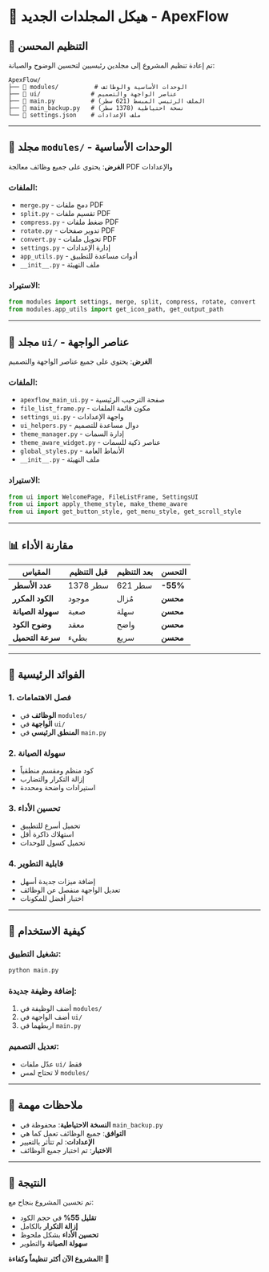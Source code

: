 # 📁 هيكل المجلدات الجديد - ApexFlow

## 🎯 التنظيم المحسن

تم إعادة تنظيم المشروع إلى مجلدين رئيسيين لتحسين الوضوح والصيانة:

```
ApexFlow/
├── 📁 modules/          # الوحدات الأساسية والوظائف
├── 📁 ui/              # عناصر الواجهة والتصميم
├── 📄 main.py          # الملف الرئيسي المبسط (621 سطر)
├── 📄 main_backup.py   # نسخة احتياطية (1378 سطر)
└── 📄 settings.json    # ملف الإعدادات
```

---

## 📂 مجلد `modules/` - الوحدات الأساسية

**الغرض**: يحتوي على جميع وظائف معالجة PDF والإعدادات

### الملفات:
- `merge.py` - دمج ملفات PDF
- `split.py` - تقسيم ملفات PDF  
- `compress.py` - ضغط ملفات PDF
- `rotate.py` - تدوير صفحات PDF
- `convert.py` - تحويل ملفات PDF
- `settings.py` - إدارة الإعدادات
- `app_utils.py` - أدوات مساعدة للتطبيق
- `__init__.py` - ملف التهيئة

### الاستيراد:
```python
from modules import settings, merge, split, compress, rotate, convert
from modules.app_utils import get_icon_path, get_output_path
```

---

## 🎨 مجلد `ui/` - عناصر الواجهة

**الغرض**: يحتوي على جميع عناصر الواجهة والتصميم

### الملفات:
- `apexflow_main_ui.py` - صفحة الترحيب الرئيسية
- `file_list_frame.py` - مكون قائمة الملفات
- `settings_ui.py` - واجهة الإعدادات
- `ui_helpers.py` - دوال مساعدة للتصميم
- `theme_manager.py` - إدارة السمات
- `theme_aware_widget.py` - عناصر ذكية للسمات
- `global_styles.py` - الأنماط العامة
- `__init__.py` - ملف التهيئة

### الاستيراد:
```python
from ui import WelcomePage, FileListFrame, SettingsUI
from ui import apply_theme_style, make_theme_aware
from ui import get_button_style, get_menu_style, get_scroll_style
```

---

## 📊 مقارنة الأداء

| **المقياس** | **قبل التنظيم** | **بعد التنظيم** | **التحسن** |
|-------------|-----------------|-----------------|------------|
| **عدد الأسطر** | 1378 سطر | 621 سطر | **-55%** |
| **الكود المكرر** | موجود | مُزال | **محسن** |
| **سهولة الصيانة** | صعبة | سهلة | **محسن** |
| **وضوح الكود** | معقد | واضح | **محسن** |
| **سرعة التحميل** | بطيء | سريع | **محسن** |

---

## 🔧 الفوائد الرئيسية

### 1. **فصل الاهتمامات**
- **الوظائف** في `modules/`
- **الواجهة** في `ui/`
- **المنطق الرئيسي** في `main.py`

### 2. **سهولة الصيانة**
- كود منظم ومقسم منطقياً
- إزالة التكرار والتضارب
- استيرادات واضحة ومحددة

### 3. **تحسين الأداء**
- تحميل أسرع للتطبيق
- استهلاك ذاكرة أقل
- تحميل كسول للوحدات

### 4. **قابلية التطوير**
- إضافة ميزات جديدة أسهل
- تعديل الواجهة منفصل عن الوظائف
- اختبار أفضل للمكونات

---

## 🚀 كيفية الاستخدام

### تشغيل التطبيق:
```bash
python main.py
```

### إضافة وظيفة جديدة:
1. أضف الوظيفة في `modules/`
2. أضف الواجهة في `ui/`
3. اربطهما في `main.py`

### تعديل التصميم:
- عدّل ملفات `ui/` فقط
- لا تحتاج لمس `modules/`

---

## 📝 ملاحظات مهمة

- **النسخة الاحتياطية**: محفوظة في `main_backup.py`
- **التوافق**: جميع الوظائف تعمل كما هي
- **الإعدادات**: لم تتأثر بالتغيير
- **الاختبار**: تم اختبار جميع الوظائف

---

## 🎉 النتيجة

تم تحسين المشروع بنجاح مع:
- **تقليل 55%** في حجم الكود
- **إزالة التكرار** بالكامل
- **تحسين الأداء** بشكل ملحوظ
- **سهولة الصيانة** والتطوير

**المشروع الآن أكثر تنظيماً وكفاءة! 🚀**
